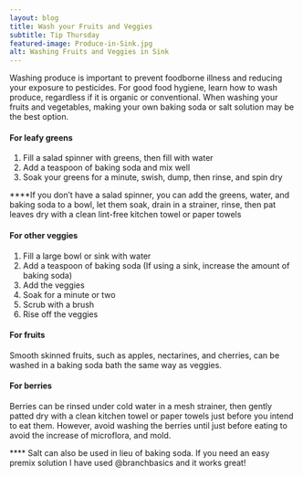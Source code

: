 ```yaml
---
layout: blog
title: Wash your Fruits and Veggies
subtitle: Tip Thursday
featured-image: Produce-in-Sink.jpg
alt: Washing Fruits and Veggies in Sink
---
```


Washing produce is important to prevent foodborne illness and reducing your exposure to pesticides. For good food hygiene, learn how to wash produce, regardless if it is organic or conventional. When washing your fruits and vegetables, making your own baking soda or salt solution may be the best option.

<p>
<h4>For leafy greens</h4>
  											<ol>
  												<li>Fill a salad spinner with greens, then fill with water</li>
  												<li>Add a teaspoon of baking soda and mix well</li>
  												<li>Soak your greens for a minute, swish, dump, then rinse, and spin dry</li>
  											</ol>
****If you don’t have a salad spinner, you can add the greens, water, and baking soda to a bowl, let them soak, drain in a strainer, rinse, then pat leaves dry with a clean lint-free kitchen towel or paper towels                        

<p>

<h4>For other veggies</h4>
  											<ol>
  												<li>Fill a large bowl or sink with water</li>
  												<li>Add a teaspoon of baking soda (If using a sink, increase the amount of baking soda)</li>
  												<li>Add the veggies</li>
                          <li>Soak for a minute or two</li>
                          <li>Scrub with a brush</li>
                          <li>Rise off the veggies</li>
  											</ol>
<p>

<h4>For fruits</h4>
Smooth skinned fruits, such as apples, nectarines, and cherries, can be washed in a baking soda bath the same way as veggies.

<p>

<h4>For berries</h4>
Berries can be rinsed under cold water in a mesh strainer, then gently patted dry with a clean kitchen towel or paper towels just before you intend to eat them. However, avoid washing the berries until just before eating to avoid the increase of microflora, and mold.

**** Salt can also be used in lieu of baking soda. If you need an easy premix solution I have used @branchbasics and it works great!
